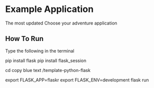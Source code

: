# Example Application
The most updated Choose your adventure application

## How To Run
Type the following in the terminal 

pip install flask
pip install flask_session

cd copy blue text /template-python-flask

export FLASK_APP=flaskr
export FLASK_ENV=development
flask run
